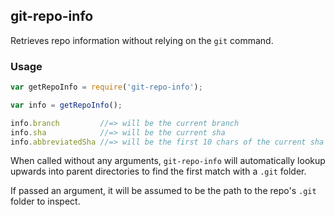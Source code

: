 ## git-repo-info

Retrieves repo information without relying on the `git` command.

### Usage

```javascript
var getRepoInfo = require('git-repo-info');

var info = getRepoInfo();

info.branch         //=> will be the current branch
info.sha            //=> will be the current sha
info.abbreviatedSha //=> will be the first 10 chars of the current sha
```

When called without any arguments, `git-repo-info` will automatically lookup upwards
into parent directories to find the first match with a `.git` folder.

If passed an argument, it will be assumed to be the path to the repo's `.git` folder
to inspect.
